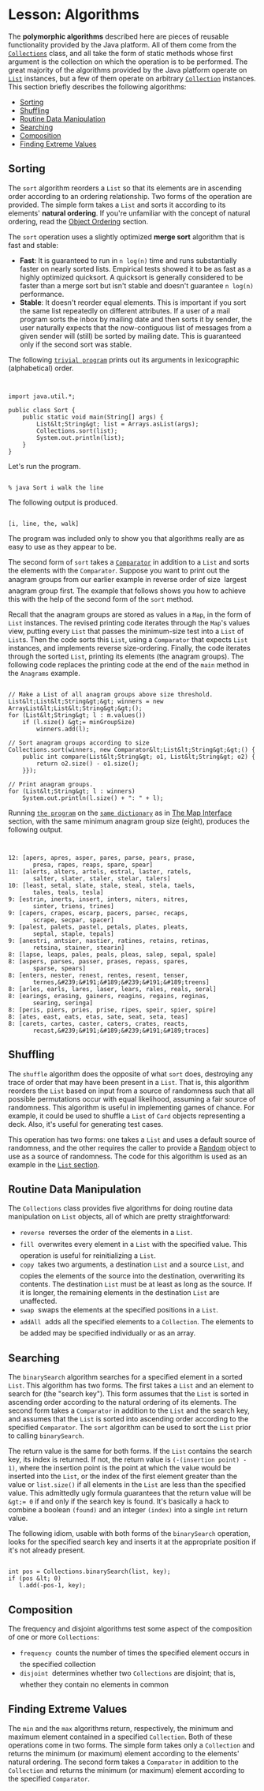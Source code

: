
# Lesson: Algorithms

The **polymorphic algorithms** described here are pieces of reusable functionality provided by the Java platform. All of them come from the 
[`Collections`](https://docs.oracle.com/javase/8/docs/api/java/util/Collections.html) class, and all take the form of static methods whose first argument is the collection on which the operation is to be performed. The great majority of the algorithms provided by the Java platform operate on 
[`List`](https://docs.oracle.com/javase/8/docs/api/java/util/List.html) instances, but a few of them operate on arbitrary 
[`Collection`](https://docs.oracle.com/javase/8/docs/api/java/util/Collection.html) instances. This section briefly describes the following algorithms:

- [Sorting](#sorting)
- [Shuffling](#shuffling)
- [Routine Data Manipulation](#rdm)
- [Searching](#searching)
- [Composition](#composition)
- [Finding Extreme Values](#fev)

## Sorting

The `sort` algorithm reorders a `List` so that its elements are in ascending order according to an ordering relationship. Two forms of the operation are provided. The simple form takes a `List` and sorts it according to its elements' **natural ordering**. If you're unfamiliar with the concept of natural ordering, read the 
[Object Ordering](../interfaces/order.html) section.

The `sort` operation uses a slightly optimized **merge sort** algorithm that is fast and stable:

- **Fast**: It is guaranteed to run in `n log(n)` time and runs substantially faster on nearly sorted lists. Empirical tests showed it to be as fast as a highly optimized quicksort. A quicksort is generally considered to be faster than a merge sort but isn't stable and doesn't guarantee `n log(n)` performance.
- **Stable**: It doesn't reorder equal elements. This is important if you sort the same list repeatedly on different attributes. If a user of a mail program sorts the inbox by mailing date and then sorts it by sender, the user naturally expects that the now-contiguous list of messages from a given sender will (still) be sorted by mailing date. This is guaranteed only if the second sort was stable.

The following 
[`trivial program`](examples/Sort.java) prints out its arguments in lexicographic (alphabetical) order.

```


import java.util.*;

public class Sort {
    public static void main(String[] args) {
        List&lt;String&gt; list = Arrays.asList(args);
        Collections.sort(list);
        System.out.println(list);
    }
}

```

Let's run the program.

```

% java Sort i walk the line

```

The following output is produced.

```

[i, line, the, walk]

```

The program was included only to show you that algorithms really are as easy to use as they appear to be.

The second form of `sort` takes a 
[`Comparator`](https://docs.oracle.com/javase/8/docs/api/java/util/Comparator.html) in addition to a `List` and sorts the elements with the `Comparator`. Suppose you want to print out the anagram groups from our earlier example in reverse order of size &#151; largest anagram group first. The example that follows shows you how to achieve this with the help of the second form of the `sort` method.

Recall that the anagram groups are stored as values in a `Map`, in the form of `List` instances. The revised printing code iterates through the `Map`'s values view, putting every `List` that passes the minimum-size test into a `List` of `List`s. Then the code sorts this `List`, using a `Comparator` that expects `List` instances, and implements reverse size-ordering. Finally, the code iterates through the sorted `List`, printing its elements (the anagram groups). The following code replaces the printing code at the end of the `main` method in the `Anagrams` example.

```

// Make a List of all anagram groups above size threshold.
List&lt;List&lt;String&gt;&gt; winners = new ArrayList&lt;List&lt;String&gt;&gt;();
for (List&lt;String&gt; l : m.values())
    if (l.size() &gt;= minGroupSize)
        winners.add(l);

// Sort anagram groups according to size
Collections.sort(winners, new Comparator&lt;List&lt;String&gt;&gt;() {
    public int compare(List&lt;String&gt; o1, List&lt;String&gt; o2) {
        return o2.size() - o1.size();
    }});

// Print anagram groups.
for (List&lt;String&gt; l : winners)
    System.out.println(l.size() + ": " + l);

```

Running 
[`the program`](examples/Anagrams2.java) on the 
[`same dictionary`](../interfaces/examples/dictionary.txt) as in 
[The Map Interface](../interfaces/map.html) section, with the same minimum anagram group size (eight), produces the following output.

```


12: [apers, apres, asper, pares, parse, pears, prase,
       presa, rapes, reaps, spare, spear]
11: [alerts, alters, artels, estral, laster, ratels,
       salter, slater, staler, stelar, talers]
10: [least, setal, slate, stale, steal, stela, taels,
       tales, teals, tesla]
9: [estrin, inerts, insert, inters, niters, nitres,
       sinter, triens, trines]
9: [capers, crapes, escarp, pacers, parsec, recaps,
       scrape, secpar, spacer]
9: [palest, palets, pastel, petals, plates, pleats,
       septal, staple, tepals]
9: [anestri, antsier, nastier, ratines, retains, retinas,
       retsina, stainer, stearin]
8: [lapse, leaps, pales, peals, pleas, salep, sepal, spale]
8: [aspers, parses, passer, prases, repass, spares,
       sparse, spears]
8: [enters, nester, renest, rentes, resent, tenser,
       ternes,&#239;&#191;&#189;&#239;&#191;&#189;treens]
8: [arles, earls, lares, laser, lears, rales, reals, seral]
8: [earings, erasing, gainers, reagins, regains, reginas,
       searing, seringa]
8: [peris, piers, pries, prise, ripes, speir, spier, spire]
8: [ates, east, eats, etas, sate, seat, seta, teas]
8: [carets, cartes, caster, caters, crates, reacts,
       recast,&#239;&#191;&#189;&#239;&#191;&#189;traces]

```

<a name="shuffling" id="shuffling"></a>

## Shuffling

The `shuffle` algorithm does the opposite of what `sort` does, destroying any trace of order that may have been present in a `List`. That is, this algorithm reorders the `List` based on input from a source of randomness such that all possible permutations occur with equal likelihood, assuming a fair source of randomness. This algorithm is useful in implementing games of chance. For example, it could be used to shuffle a `List` of `Card` objects representing a deck. Also, it's useful for generating test cases.

This operation has two forms: one takes a `List` and uses a default source of randomness, and the other requires the caller to provide a 
[Random](https://docs.oracle.com/javase/8/docs/api/java/util/Random.html) object to use as a source of randomness. The code for this algorithm is used as an example in the 
[`List` section](../interfaces/list.html#shuffle).
 <a name="rdm" id="rdm"></a>

## Routine Data Manipulation

The `Collections` class provides five algorithms for doing routine data manipulation on `List` objects, all of which are pretty straightforward:

- `reverse` &#151; reverses the order of the elements in a `List`.
- `fill` &#151; overwrites every element in a `List` with the specified value. This operation is useful for reinitializing a `List`.
- `copy` &#151; takes two arguments, a destination `List` and a source `List`, and copies the elements of the source into the destination, overwriting its contents. The destination `List` must be at least as long as the source. If it is longer, the remaining elements in the destination `List` are unaffected.
- `swap` &#151; swaps the elements at the specified positions in a `List`.
- `addAll` &#151; adds all the specified elements to a `Collection`. The elements to be added may be specified individually or as an array.

<a name="searching" id="searching"></a>

## Searching

The `binarySearch` algorithm searches for a specified element in a sorted `List`. This algorithm has two forms. The first takes a `List` and an element to search for (the "search key"). This form assumes that the `List` is sorted in ascending order according to the natural ordering of its elements. The second form takes a `Comparator` in addition to the `List` and the search key, and assumes that the `List` is sorted into ascending order according to the specified `Comparator`. The `sort` algorithm can be used to sort the `List` prior to calling `binarySearch`.

The return value is the same for both forms. If the `List` contains the search key, its index is returned. If not, the return value is `(-(insertion point) - 1)`, where the insertion point is the point at which the value would be inserted into the `List`, or the index of the first element greater than the value or `list.size()` if all elements in the `List` are less than the specified value. This admittedly ugly formula guarantees that the return value will be `&gt;= 0` if and only if the search key is found. It's basically a hack to combine a boolean `(found)` and an integer `(index)` into a single `int` return value.

The following idiom, usable with both forms of the `binarySearch` operation, looks for the specified search key and inserts it at the appropriate position if it's not already present.

```

int pos = Collections.binarySearch(list, key);
if (pos &lt; 0)
   l.add(-pos-1, key);

```

<a name="composition" id="composition"></a>

## Composition

The frequency and disjoint algorithms test some aspect of the composition of one or more `Collections`:

- `frequency` &#151; counts the number of times the specified element occurs in the specified collection
- `disjoint` &#151; determines whether two `Collections` are disjoint; that is, whether they contain no elements in common

<a name="fev" id="fev"></a>

## Finding Extreme Values

The `min` and the `max` algorithms return, respectively, the minimum and maximum element contained in a specified `Collection`. Both of these operations come in two forms. The simple form takes only a `Collection` and returns the minimum (or maximum) element according to the elements' natural ordering. The second form takes a `Comparator` in addition to the `Collection` and returns the minimum (or maximum) element according to the specified `Comparator`.
